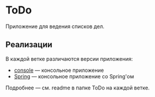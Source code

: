 # ToDo
Приложение для ведения списков дел.

## Реализации
В каждой ветке различаются версии приложения:
- [console](https://gitlab.com/edu-netcracker/group-2020/edu-rovo-own/-/tree/console/ToDo "Перейти к консольной реализации") — консольное приложение
- [Spring](https://gitlab.com/edu-netcracker/group-2020/edu-rovo-own/-/tree/Spring/ToDo "Перейти к реализации со Spring'ом") — консольное приложение со Spring'ом

Подробнее — см. readme в папке ToDo на каждой ветке.